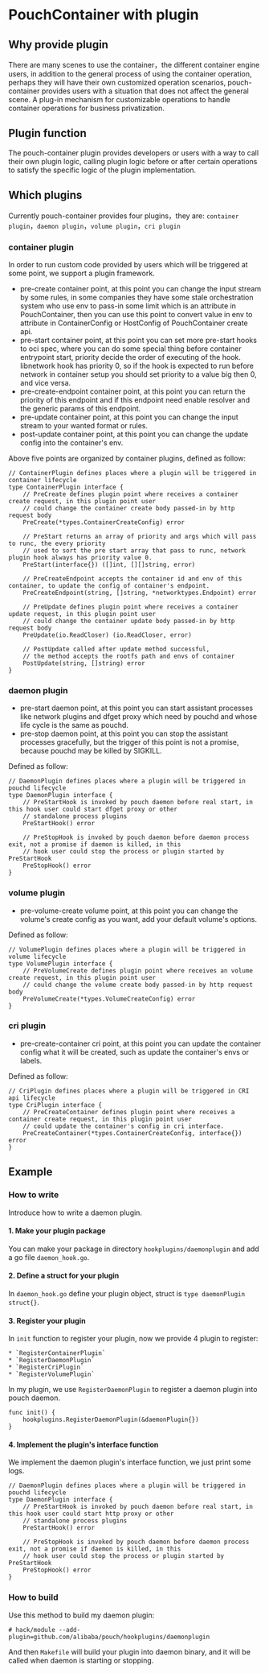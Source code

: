 # PouchContainer with plugin

## Why provide plugin

There are many scenes to use the container，the different container engine users, in addition to the general process of using the container operation, perhaps they will have their own customized operation scenarios, pouch-container provides users with a situation that does not affect the general scene. A plug-in mechanism for customizable operations to handle container operations for business privatization.

## Plugin function

The pouch-container plugin provides developers or users with a way to call their own plugin logic, calling plugin logic before or after certain operations to satisfy the specific logic of the plugin implementation.

## Which plugins

Currently pouch-container provides four plugins，they are: `container plugin`，`daemon plugin`，`volume plugin`，`cri plugin`

### container plugin

In order to run custom code provided by users which will be triggered at some point, we support a plugin framework.

* pre-create container point, at this point you can change the input stream by some rules, in some companies they have some stale orchestration system who use env to pass-in some limit which is an attribute in PouchContainer, then you can use this point to convert value in env to attribute in ContainerConfig or HostConfig of PouchContainer create api.
* pre-start container point, at this point you can set more pre-start hooks to oci spec, where you can do some special thing before container entrypoint start, priority decide the order of executing of the hook. libnetwork hook has priority 0, so if the hook is expected to run before network in container setup you should set priority to a value big then 0, and vice versa.
* pre-create-endpoint container point, at this point you can return the priority of this endpoint and if this endpoint need enable resolver and the generic params of this endpoint.
* pre-update container point, at this point you can change the input stream to your wanted format or rules.
* post-update container point, at this point you can change the update config into the container's env.

Above five points are organized by container plugins, defined as follow:

```
// ContainerPlugin defines places where a plugin will be triggered in container lifecycle
type ContainerPlugin interface {
	// PreCreate defines plugin point where receives a container create request, in this plugin point user
	// could change the container create body passed-in by http request body
	PreCreate(*types.ContainerCreateConfig) error

	// PreStart returns an array of priority and args which will pass to runc, the every priority
	// used to sort the pre start array that pass to runc, network plugin hook always has priority value 0.
	PreStart(interface{}) ([]int, [][]string, error)

	// PreCreateEndpoint accepts the container id and env of this container, to update the config of container's endpoint.
	PreCreateEndpoint(string, []string, *networktypes.Endpoint) error

	// PreUpdate defines plugin point where receives a container update request, in this plugin point user
	// could change the container update body passed-in by http request body
	PreUpdate(io.ReadCloser) (io.ReadCloser, error)

	// PostUpdate called after update method successful,
	// the method accepts the rootfs path and envs of container
	PostUpdate(string, []string) error
}
```

### daemon plugin

* pre-start daemon point, at this point you can start assistant processes like network plugins and dfget proxy which need by pouchd and whose life cycle is the same as pouchd.
* pre-stop daemon point, at this point you can stop the assistant processes gracefully, but the trigger of this point is not a promise, because pouchd may be killed by SIGKILL.

Defined as follow:

```
// DaemonPlugin defines places where a plugin will be triggered in pouchd lifecycle
type DaemonPlugin interface {
	// PreStartHook is invoked by pouch daemon before real start, in this hook user could start dfget proxy or other
	// standalone process plugins
	PreStartHook() error

	// PreStopHook is invoked by pouch daemon before daemon process exit, not a promise if daemon is killed, in this
	// hook user could stop the process or plugin started by PreStartHook
	PreStopHook() error
}
```

### volume plugin

* pre-volume-create volume point, at this point you can change the volume's create config as you want, add your default volume's options.

Defined as follow:

```
// VolumePlugin defines places where a plugin will be triggered in volume lifecycle
type VolumePlugin interface {
	// PreVolumeCreate defines plugin point where receives an volume create request, in this plugin point user
	// could change the volume create body passed-in by http request body
	PreVolumeCreate(*types.VolumeCreateConfig) error
}
```

### cri plugin

* pre-create-container cri point, at this point you can update the container config what it will be created, such as update the container's envs or labels.

Defined as follow:

```
// CriPlugin defines places where a plugin will be triggered in CRI api lifecycle
type CriPlugin interface {
	// PreCreateContainer defines plugin point where receives a container create request, in this plugin point user
	// could update the container's config in cri interface.
	PreCreateContainer(*types.ContainerCreateConfig, interface{}) error
}
```

## Example

### How to write

Introduce how to write a daemon plugin.

#### 1. Make your plugin package

You can make your package in directory `hookplugins/daemonplugin` and add a go file `daemon_hook.go`.

#### 2. Define a struct for your plugin

In `daemon_hook.go` define your plugin object, struct is `type daemonPlugin struct{}`.

#### 3. Register your plugin

In `init` function to register your plugin, now we provide 4 plugin to register:

    * `RegisterContainerPlugin`
    * `RegisterDaemonPlugin`
    * `RegisterCriPlugin`
    * `RegisterVolumePlugin`

In my plugin, we use `RegisterDaemonPlugin` to register a daemon plugin into pouch daemon.

```
func init() {
	hookplugins.RegisterDaemonPlugin(&daemonPlugin{})
}
```

#### 4. Implement the plugin's interface function

We implement the daemon plugin's interface function, we just print some logs.

```
// DaemonPlugin defines places where a plugin will be triggered in pouchd lifecycle
type DaemonPlugin interface {
	// PreStartHook is invoked by pouch daemon before real start, in this hook user could start http proxy or other
    // standalone process plugins
	PreStartHook() error

	// PreStopHook is invoked by pouch daemon before daemon process exit, not a promise if daemon is killed, in this
	// hook user could stop the process or plugin started by PreStartHook
	PreStopHook() error
}
```

### How to build

Use this method to build my daemon plugin:

```
# hack/module --add-plugin=github.com/alibaba/pouch/hookplugins/daemonplugin
```

And then `Makefile` will build your plugin into daemon binary, and it will be called when daemon is starting or stopping.
